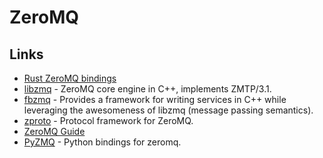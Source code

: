 # ZeroMQ

## Links

* [Rust ZeroMQ bindings](https://github.com/erickt/rust-zmq)
* [libzmq](https://github.com/zeromq/libzmq) - ZeroMQ core engine in C++, implements ZMTP/3.1.
* [fbzmq](https://github.com/facebook/fbzmq) - Provides a framework for writing services in C++ while leveraging the awesomeness of libzmq (message passing semantics).
* [zproto](https://github.com/zeromq/zproto) - Protocol framework for ZeroMQ.
* [ZeroMQ Guide](https://zguide.zeromq.org)
* [PyZMQ](https://github.com/zeromq/pyzmq) - Python bindings for zeromq.
